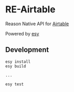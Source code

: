 # RE-Airtable

Reason Native API for [Airtable](https://airtable.com/)

Powered by [esy](https://github.com/esy-ocaml/esy)

## Development

```
esy install
esy build

...

esy test
```